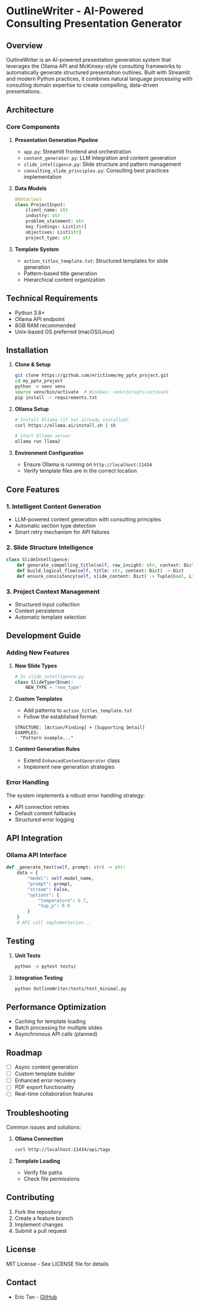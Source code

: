 # OutlineWriter - AI-Powered Consulting Presentation Generator

## Overview

OutlineWriter is an AI-powered presentation generation system that leverages the Ollama API and McKinsey-style consulting frameworks to automatically generate structured presentation outlines. Built with Streamlit and modern Python practices, it combines natural language processing with consulting domain expertise to create compelling, data-driven presentations.

## Architecture

### Core Components

1. **Presentation Generation Pipeline**
   - `app.py`: Streamlit frontend and orchestration
   - `content_generator.py`: LLM integration and content generation
   - `slide_intelligence.py`: Slide structure and pattern management
   - `consulting_slide_principles.py`: Consulting best practices implementation

2. **Data Models**
   ```python
   @dataclass
   class ProjectInput:
       client_name: str
       industry: str
       problem_statement: str
       key_findings: List[str]
       objectives: List[str]
       project_type: str
   ```

3. **Template System**
   - `action_titles_template.txt`: Structured templates for slide generation
   - Pattern-based title generation
   - Hierarchical content organization

## Technical Requirements

- Python 3.8+
- Ollama API endpoint
- 8GB RAM recommended
- Unix-based OS preferred (macOS/Linux)

## Installation

1. **Clone & Setup**
   ```bash
   git clone https://github.com/erictisme/my_pptx_project.git
   cd my_pptx_project
   python -m venv venv
   source venv/bin/activate  # Windows: venv\Scripts\activate
   pip install -r requirements.txt
   ```

2. **Ollama Setup**
   ```bash
   # Install Ollama (if not already installed)
   curl https://ollama.ai/install.sh | sh
   
   # Start Ollama server
   ollama run llama2
   ```

3. **Environment Configuration**
   - Ensure Ollama is running on `http://localhost:11434`
   - Verify template files are in the correct location

## Core Features

### 1. Intelligent Content Generation
- LLM-powered content generation with consulting principles
- Automatic section type detection
- Smart retry mechanism for API failures

### 2. Slide Structure Intelligence
```python
class SlideIntelligence:
    def generate_compelling_title(self, raw_insight: str, context: Dict) -> str
    def build_logical_flow(self, title: str, context: Dict) -> Dict
    def ensure_consistency(self, slide_content: Dict) -> Tuple[bool, List[str]]
```

### 3. Project Context Management
- Structured input collection
- Context persistence
- Automatic template selection

## Development Guide

### Adding New Features

1. **New Slide Types**
   ```python
   # In slide_intelligence.py
   class SlideType(Enum):
       NEW_TYPE = "new_type"
   ```

2. **Custom Templates**
   - Add patterns to `action_titles_template.txt`
   - Follow the established format:
   ```
   STRUCTURE: [Action/Finding] + [Supporting Detail]
   EXAMPLES:
   - "Pattern example..."
   ```

3. **Content Generation Rules**
   - Extend `EnhancedContentGenerator` class
   - Implement new generation strategies

### Error Handling

The system implements a robust error handling strategy:
- API connection retries
- Default content fallbacks
- Structured error logging

## API Integration

### Ollama API Interface
```python
def _generate_text(self, prompt: str) -> str:
    data = {
        "model": self.model_name,
        "prompt": prompt,
        "stream": False,
        "options": {
            "temperature": 0.7,
            "top_p": 0.9
        }
    }
    # API call implementation...
```

## Testing

1. **Unit Tests**
   ```bash
   python -m pytest tests/
   ```

2. **Integration Testing**
   ```bash
   python OutlineWriter/tests/test_minimal.py
   ```

## Performance Optimization

- Caching for template loading
- Batch processing for multiple slides
- Asynchronous API calls (planned)

## Roadmap

- [ ] Async content generation
- [ ] Custom template builder
- [ ] Enhanced error recovery
- [ ] PDF export functionality
- [ ] Real-time collaboration features

## Troubleshooting

Common issues and solutions:
1. **Ollama Connection**
   ```bash
   curl http://localhost:11434/api/tags
   ```

2. **Template Loading**
   - Verify file paths
   - Check file permissions

## Contributing

1. Fork the repository
2. Create a feature branch
3. Implement changes
4. Submit a pull request

## License

MIT License - See LICENSE file for details

## Contact

- Eric Tan - [GitHub](https://github.com/erictisme) 